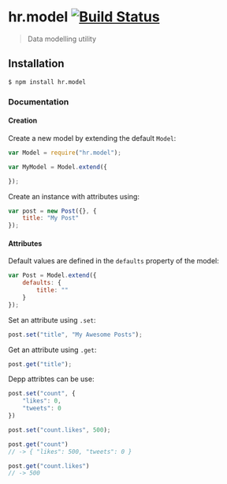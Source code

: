 hr.model [![Build Status](https://travis-ci.org/HappyRhino/hr.model.png?branch=master)](https://travis-ci.org/HappyRhino/hr.model)
=============================

> Data modelling utility

## Installation

```
$ npm install hr.model
```

### Documentation

#### Creation

Create a new model by extending the default `Model`:

```js
var Model = require("hr.model");

var MyModel = Model.extend({

});
```

Create an instance with attributes using:

```js
var post = new Post({}, {
    title: "My Post"
});
```

#### Attributes

Default values are defined in the `defaults` property of the model:

```js
var Post = Model.extend({
    defaults: {
        title: ""
    }
});
```

Set an attribute using `.set`:

```js
post.set("title", "My Awesome Posts");
```

Get an attribute using `.get`:

```js
post.get("title");
```

Depp attribtes can be use:

```js
post.set("count", {
    "likes": 0,
    "tweets": 0
})

post.set("count.likes", 500);

post.get("count")
// -> { "likes": 500, "tweets": 0 }

post.get("count.likes")
// -> 500
```
